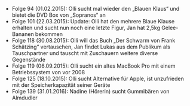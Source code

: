 - Folge 94 (01.02.2015): Olli sucht mal wieder den „Blauen Klaus“ und bietet die DVD Box von „Sopranos“ an
- Folge 101 (22.03.2015): Update: Olli hat den mehrere Blaue Klause erhalten und sucht nun noch eine letzte Figur, Jan hat 2,5kg Gelee-Bananen bekommen
- Folge 118 (30.08.2015): Olli will das Buch „Der Schwarm von Frank Schätzing“ vertauschen, Jan findet Lukas aus dem Publikum als Tauschpartner und tauscht mit Zuschauern weitere diverse Gegenstände
- Folge 119 (06.09.2015): Olli sucht ein altes MacBook Pro mit einem Betriebssystem von vor 2008
- Folge 125 (18.10.2015): Olli sucht Alternative für Apple, ist unzufrieden mit der Speicherkapazität seiner Geräte
- Folge 139 (31.01.2016): Nadine (Hörerin) sucht Gummibären von Almdudler
